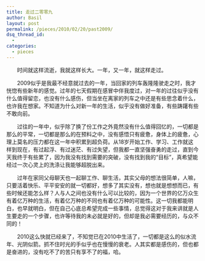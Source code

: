 ```yaml
---
title: 走过二零零九
author: Basil
layout: post
permalink: /pieces/2010/02/20/past2009/
dsq_thread_id:
  - 
categories:
  - pieces
---
```

　　时间就这样流逝，我就这样长大。一年，又一年，就这样走过。

　　2009似乎是我最不经意就过去的一年，当回家的列车轰隆隆驶走之时，我才恍惚有些新年的感觉。过年的七天假期在感冒中伴我度过，对一年的过往似乎没有什么值得留恋，也没有什么感伤，但当坐在离家的列车之中还是有些思念着什么，也许我在想家。不知道为什么对新一年的生活，似乎没有做好准备，有些踌躇有些不敢向前。

　　过往的一年中，似乎除了换了份工作之外竟然没有什么值得回忆的，一切都是那么的平常，一切都是那么的在预料之中，没有感悟只有疲惫，身体上的疲惫，心理上莫名的压力都在这一年中积累到超负荷。从18岁开始工作、学习、工作就这样到现在，有过起浮、有过迷茫、有过失望，但我都一直坚强奋勇的走过，直到今天我终于有些累了，因为我没有找到需要的突破，没有找到我的“目标”，真希望能经过一次心灵上的洗涤让我能够超脱出来。

　　过年在家同父母聊天也一起聊工作、聊生活，其实父母的想法很简单，人嘛，只要活着快乐、平平安安的就一切都好，想多了其实没有，想也就是想想而已，有些时候还能怎么样？人与人之间也没有什么可以比较的，因为一个世界的亿万众生有着亿万种的生活，有着亿万种的不同也有着亿万种的可能性。这一切我都能明白，也早就明白，但在自己心底总希望完成一些事情，总觉得这对于我来讲就是人生要走的一个步骤，也许等待我的未必就是好的，但却是我必需要经历的，与众不同的！

　　2010这么快就已经来了，不知觉已在2010中生活了，一切都是这么的似水流年、光阴似箭。抓不住时光的手似乎也在慢慢的衰老。人其实都是感伤的，但也都是奋进的，没有吃不了的苦只有享不了的福，哈。